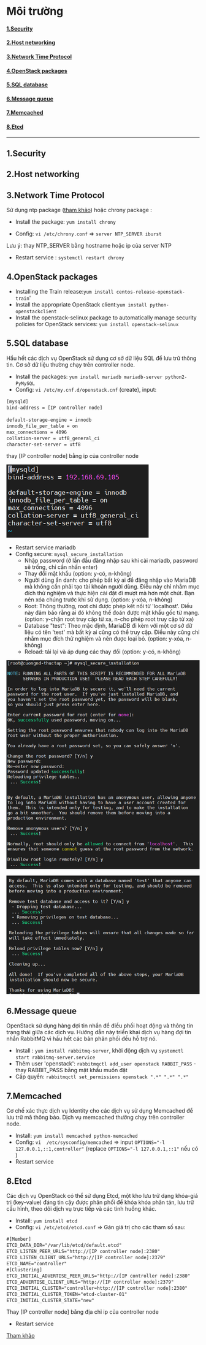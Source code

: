 # Môi trường

#### [1.Security](#1)

#### [2.Host networking](#2)

#### [3.Network Time Protocol](#3)

#### [4.OpenStack packages](#4)

#### [5.SQL database](#5)

#### [6.Message queue](#6)

#### [7.Memcached](#7)

#### [8.Etcd](#8)

_______

## 1.Security<a name="1"></a>

## 2.Host networking<a name="2"></a>

## 3.Network Time Protocol<a name="3"></a>

Sử dụng ntp package (<a href="https://github.com/ze9hyrus/Training-Linux/blob/main/NDCuong/%5BReport3%5Dconnecting%20linux%20to%20network.md#9">tham khảo</a>) hoặc chrony package :

- Install the package: `yum install chrony`

- Config:  `vi /etc/chrony.conf`  => `server NTP_SERVER iburst` 

Lưu ý: thay NTP_SERVER bằng hostname hoặc ip của server NTP

- Restart service : `systemctl restart chrony`

## 4.OpenStack packages<a name="4"></a>

- Installing the Train release:`yum install centos-release-openstack-train`'
- Install the appropriate OpenStack client:`yum install python-openstackclient`
- Install the openstack-selinux package to automatically manage security policies for OpenStack services: `yum install openstack-selinux`

## 5.SQL database<a name="5"></a>

Hầu hết các dịch vụ OpenStack sử dụng cơ sở dữ liệu SQL để lưu trữ thông tin. Cơ sở dữ liệu thường chạy trên controller node.

- Install the packages: `yum install mariadb mariadb-server python2-PyMySQL`
- Config:  `vi /etc/my.cnf.d/openstack.cnf` (create), input: 

```
[mysqld]
bind-address = [IP controller node]

default-storage-engine = innodb
innodb_file_per_table = on
max_connections = 4096
collation-server = utf8_general_ci
character-set-server = utf8
```

thay [IP controller node] bằng ip của controller node

![](../images/OpenStack/Environment/sqlcf.png)

- Restart service mariadb
- Config secure: `mysql_secure_installation`
  - Nhập password (ở lần đầu đăng nhập sau khi cài mariadb, password sẽ trống, chỉ cần nhấn enter)
  - Thay đổi mật khẩu (option: y-có, n-không)
  - Người dùng ẩn danh: cho phép bất kỳ ai để đăng nhập vào MariaDB mà không cần phải tạo tài khoản người dùng. Điều này chỉ nhằm mục đích thử nghiệm và thực hiện cài đặt đi mượt mà hơn một chút. Bạn nên xóa chúng trước khi sử dụng. (option: y-xóa, n-không)
  - Root:  Thông thường, root chỉ được phép kết nối từ 'localhost'. Điều này đảm bảo rằng ai đó không thể đoán được mật khẩu gốc từ mạng. (option: y-chặn root truy cập từ xa, n-cho phép root truy cập từ xa)
  - Database "test": Theo mặc định, MariaDB đi kèm với một cơ sở dữ liệu có tên 'test' mà bất kỳ ai cũng có thể truy cập. Điều này cũng chỉ nhằm mục đích thử nghiệm và nên được loại bỏ. (option: y-xóa, n-không)
  - Reload: tải lại và áp dụng các thay đổi (option: y-có, n-không)

![](../images/OpenStack/Environment/sqlsecure1.png)

![](../images/OpenStack/Environment/sqlsecure2.png)



## 6.Message queue<a name="6"></a>

OpenStack sử dụng hàng đợi tin nhắn để điều phối hoạt động và thông tin trạng thái giữa các dịch vụ. Hướng dẫn này triển khai dịch vụ hàng đợi tin nhắn RabbitMQ vì hầu hết các bản phân phối đều hỗ trợ nó.

- Install : `yum install rabbitmq-server`, khởi động dịch vụ `systemctl start rabbitmq-server.service`
- Thêm user 'openstack': `rabbitmqctl add_user openstack RABBIT_PASS` - thay RABBIT_PASS bằng mật khẩu muốn đặt
- Cấp quyền: `rabbitmqctl set_permissions openstack ".*" ".*" ".*"`

## 7.Memcached<a name="7"></a>

Cơ chế xác thực dịch vụ Identity cho các dịch vụ sử dụng Memcached để lưu trữ mã thông báo. Dịch vụ memcached thường chạy trên controller node.

- Install: `yum install memcached python-memcached`
- Config: `vi  /etc/sysconfig/memcached` =>  input `OPTIONS="-l 127.0.0.1,::1,controller"` (replace `OPTIONS="-l 127.0.0.1,::1"` nếu có )
- Restart service

## 8.Etcd<a name="8"></a>

Các dịch vụ OpenStack có thể sử dụng Etcd, một kho lưu trữ dạng khóa-giá trị (key-value) đáng tin cậy được phân phối để khóa khóa phân tán, lưu trữ cấu hình, theo dõi dịch vụ trực tiếp và các tình huống khác.

- Install: `yum install etcd` 
- Config: `vi /etc/etcd/etcd.conf` => Gán giá trị cho các tham số sau:

```
#[Member]
ETCD_DATA_DIR="/var/lib/etcd/default.etcd"
ETCD_LISTEN_PEER_URLS="http://[IP controller node]:2380"
ETCD_LISTEN_CLIENT_URLS="http://[IP controller node]:2379"
ETCD_NAME="controller"
#[Clustering]
ETCD_INITIAL_ADVERTISE_PEER_URLS="http://[IP controller node]:2380"
ETCD_ADVERTISE_CLIENT_URLS="http://[IP controller node]:2379"
ETCD_INITIAL_CLUSTER="controller=http://[IP controller node]:2380"
ETCD_INITIAL_CLUSTER_TOKEN="etcd-cluster-01"
ETCD_INITIAL_CLUSTER_STATE="new"
```

Thay [IP controller node] bằng địa chỉ ip của controller node

- Restart service





[Tham khảo](https://docs.openstack.org/install-guide/environment.html)
